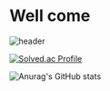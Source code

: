 # Well come

![header](https://capsule-render.vercel.app/api?type=waving&color=auto&height=300&section=header&text=Park%20Hangyeol&fontSize=90)

[![Solved.ac Profile](http://mazassumnida.wtf/api/v2/generate_badge?boj=parkhangyeol)](https://solved.ac/parkhangyeol/)

![Anurag's GitHub stats](https://github-readme-stats.vercel.app/api?username=Hangyeol0516&show_icons=true&theme=radical)
